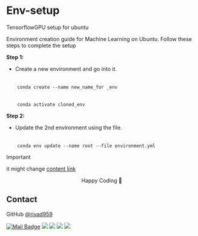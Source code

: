 # Env-setup
TensorflowGPU setup for ubuntu

Environment creation guide for Machine Learning on Ubuntu. Follow these steps to complete the setup

**Step 1:**
- Create a new environment and go into it.
######
        conda create --name new_name_for _env
######
        conda activate cloned_env

**Step 2:**
- Update the 2nd environment using the file.
######
        conda env update --name root --file environment.yml
> [!IMPORTANT]
> it might change
> [content link](https://iq.opengenus.org/clone-conda-environment)
<p align="center">Happy Coding 🐞</p>

## Contact
GitHub [@riyad959](https://github.com/riyad959)


[![Mail Badge](https://img.shields.io/badge/riyadulislam959@gmail.com-c14438?style=for-the-badge&logo=Gmail&logoColor=white&link=riyadulislam959@gmail.com)](mailto:riyadulislam959@gmail.com)
<a href="https://discord.com/users/674847774046683157" target="_blank"><img src="https://img.shields.io/badge/riyad__959-7289DA?style=for-the-badge&logo=discord&logoColor=white" target="_blank"></a>
<a href="https://www.linkedin.com/in/riyadul-islam-11a18a28a" target="_blank"><img src="https://img.shields.io/badge/-Riyadul Islam-%230077B5?style=for-the-badge&logo=linkedin&logoColor=white" target="_blank"></a> 
<a href="https://www.twitter.com/" target="_blank"><img src="https://img.shields.io/badge/Twitter-1DA1F2?style=for-the-badge&logo=twitter&logoColor=white" target="_blank"></a>
<a href="https://www.youtube.com/@riyadsartbook" target="_blank"><img src="https://img.shields.io/badge/@riyadsartbook-FF0000?style=for-the-badge&logo=youtube&logoColor=white" target="_blank"></a>
